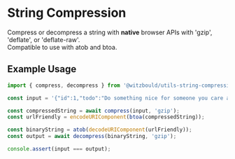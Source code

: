 # String Compression

Compress or decompress a string with **native** browser APIs with 'gzip', 'deflate', or 'deflate-raw'.\
Compatible to use with atob and btoa.

## Example Usage

```js
import { compress, decompress } from '@witzbould/utils-string-compression';

const input = '{"id":1,"todo":"Do something nice for someone you care about","completed":true,"userId":26}';

const compressedString = await compress(input, 'gzip');
const urlFriendly = encodeURIComponent(btoa(compressedString));

const binaryString = atob(decodeURIComponent(urlFriendly));
const output = await decompress(binaryString, 'gzip');

console.assert(input === output);
```
